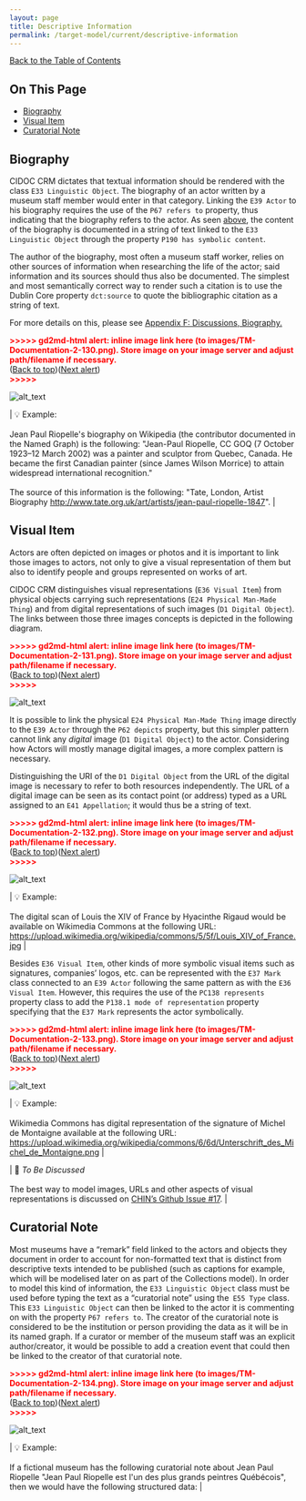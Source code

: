 ```yaml
---
layout: page
title: Descriptive Information
permalink: /target-model/current/descriptive-information
---
```

[Back to the Table of Contents](/target-model/current/information#table-of-contents)

## On This Page

* [Biography](#biography)
* [Visual Item](#visual-item)
* [Curatorial Note](#curatorial-note)

## Biography

CIDOC CRM dictates that textual information should be rendered with the class `E33 Linguistic Object`. The biography of an actor written by a museum staff member would enter in that category. Linking the `E39 Actor` to his biography requires the use of the `P67 refers to` property, thus indicating that the biography refers to the actor. As seen [above](/target-model/current/general-concepts#literal-content), the content of the biography is documented in a string of text linked to the `E33 Linguistic Object` through the property `P190 has symbolic content`.

The author of the biography, most often a museum staff worker, relies on other sources of information when researching the life of the actor; said information and its sources should thus also be documented. The simplest and most semantically correct way to render such a citation is to use the Dublin Core property `dct:source` to quote the bibliographic citation as a string of text.

For more details on this, please see [Appendix F: Discussions, Biography.](/target-model/current/appendix-f-discussions#discussion-biography)


<p id="gdcalert57" ><span style="color: red; font-weight: bold">>>>>>  gd2md-html alert: inline image link here (to images/TM-Documentation-2-130.png). Store image on your image server and adjust path/filename if necessary. </span><br>(<a href="#">Back to top</a>)(<a href="#gdcalert58">Next alert</a>)<br><span style="color: red; font-weight: bold">>>>>> </span></p>


![alt_text](images/TM-Documentation-2-130.png "image_tooltip")


| 💡  Example: <br/><br/>Jean Paul Riopelle's biography on Wikipedia (the contributor documented in the Named Graph) is the following: "Jean-Paul Riopelle, CC GOQ (7 October 1923–12 March 2002) was a painter and sculptor from Quebec, Canada. He became the first Canadian painter (since James Wilson Morrice) to attain widespread international recognition." <br/><br/>The source of this information is the following: "Tate, London, Artist Biography http://www.tate.org.uk/art/artists/jean-paul-riopelle-1847". |




## Visual Item

Actors are often depicted on images or photos and it is important to link those images to actors, not only to give a visual representation of them but also to identify people and groups represented on works of art.

CIDOC CRM distinguishes visual representations (`E36 Visual Item`) from physical objects carrying such representations (`E24 Physical Man-Made Thing`) and from digital representations of such images (`D1 Digital Object`). The links between those three images concepts is depicted in the following diagram.


<p id="gdcalert58" ><span style="color: red; font-weight: bold">>>>>>  gd2md-html alert: inline image link here (to images/TM-Documentation-2-131.png). Store image on your image server and adjust path/filename if necessary. </span><br>(<a href="#">Back to top</a>)(<a href="#gdcalert59">Next alert</a>)<br><span style="color: red; font-weight: bold">>>>>> </span></p>

![alt_text](images/TM-Documentation-2-131.png "image_tooltip")


It is possible to link the physical `E24 Physical Man-Made Thing` image directly to the `E39 Actor` through the `P62 depicts` property, but this simpler pattern cannot link any *digital* image (`D1 Digital Object`) to the actor.  Considering how Actors will mostly manage digital images, a more complex pattern is necessary. 

Distinguishing the URI of the `D1 Digital Object` from the URL of the digital image is necessary to refer to both resources independently. The URL of a digital image can be seen as its contact point (or address) typed as a URL assigned to an  `E41 Appellation`; it would thus be a string of text.


<p id="gdcalert59" ><span style="color: red; font-weight: bold">>>>>>  gd2md-html alert: inline image link here (to images/TM-Documentation-2-132.png). Store image on your image server and adjust path/filename if necessary. </span><br>(<a href="#">Back to top</a>)(<a href="#gdcalert60">Next alert</a>)<br><span style="color: red; font-weight: bold">>>>>> </span></p>

![alt_text](images/TM-Documentation-2-132.png "image_tooltip")


| 💡  Example: <br/><br/> The digital scan of Louis the XIV of France by Hyacinthe Rigaud would be available on Wikimedia Commons at the following URL: https://upload.wikimedia.org/wikipedia/commons/5/5f/Louis_XIV_of_France.jpg |


Besides `E36 Visual Item`, other kinds of more symbolic visual items such as signatures, companies’ logos, etc. can be represented with the `E37 Mark` class connected to an `E39 Actor` following the same pattern as with the `E36 Visual Item`. However, this requires the use of the `PC138 represents` property class to add the `P138.1 mode of representation` property specifying that the `E37 Mark` represents the actor symbolically.


<p id="gdcalert60" ><span style="color: red; font-weight: bold">>>>>>  gd2md-html alert: inline image link here (to images/TM-Documentation-2-133.png). Store image on your image server and adjust path/filename if necessary. </span><br>(<a href="#">Back to top</a>)(<a href="#gdcalert61">Next alert</a>)<br><span style="color: red; font-weight: bold">>>>>> </span></p>


![alt_text](images/TM-Documentation-2-133.png "image_tooltip")


| 💡  Example: <br/><br/> Wikimedia Commons has digital representation of the signature of Michel de Montaigne available at the following URL: https://upload.wikimedia.org/wikipedia/commons/6/6d/Unterschrift_des_Michel_de_Montaigne.png |


| 🔎  *To Be Discussed* <br/><br/>The best way to model images, URLs and other aspects of visual  representations is discussed on <a href="https://github.com/chin-rcip/chin-rcip/issues/17">CHIN’s Github Issue #17</a>. |


## Curatorial Note

Most museums have a “remark” field linked to the actors and objects  they document in order to account for non-formatted text that is distinct from descriptive texts intended to be published (such as captions for example, which will be modelised later on as part of the Collections model). In order to model this kind of information, the `E33 Linguistic Object` class must be used before typing the text as a “curatorial note” using the` E55 Type` class. This `E33 Linguistic Object` can then be linked to the actor it is commenting on with the property `P67 refers to`. The creator of the curatorial note is considered to be the institution or person providing the data as it will be in its named graph. If a curator or member of the museum staff was an explicit author/creator, it would be possible to add a creation event that could then be linked to the creator of that curatorial note.


<p id="gdcalert61" ><span style="color: red; font-weight: bold">>>>>>  gd2md-html alert: inline image link here (to images/TM-Documentation-2-134.png). Store image on your image server and adjust path/filename if necessary. </span><br>(<a href="#">Back to top</a>)(<a href="#gdcalert62">Next alert</a>)<br><span style="color: red; font-weight: bold">>>>>> </span></p>


![alt_text](images/TM-Documentation-2-134.png "image_tooltip")


| 💡  Example: <br/><br/>If a fictional museum has the following curatorial note about Jean Paul Riopelle "Jean Paul Riopelle est l'un des plus grands peintres Québécois", then we would have the following structured data: |
